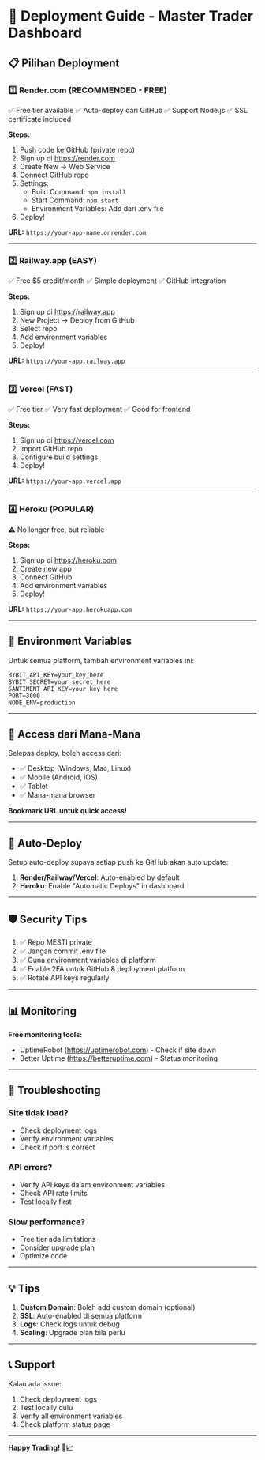# 🚀 Deployment Guide - Master Trader Dashboard

## 📋 Pilihan Deployment

### 1️⃣ **Render.com** (RECOMMENDED - FREE)
✅ Free tier available
✅ Auto-deploy dari GitHub
✅ Support Node.js
✅ SSL certificate included

**Steps:**
1. Push code ke GitHub (private repo)
2. Sign up di https://render.com
3. Create New → Web Service
4. Connect GitHub repo
5. Settings:
   - Build Command: `npm install`
   - Start Command: `npm start`
   - Environment Variables: Add dari .env file
6. Deploy!

**URL:** `https://your-app-name.onrender.com`

---

### 2️⃣ **Railway.app** (EASY)
✅ Free $5 credit/month
✅ Simple deployment
✅ GitHub integration

**Steps:**
1. Sign up di https://railway.app
2. New Project → Deploy from GitHub
3. Select repo
4. Add environment variables
5. Deploy!

**URL:** `https://your-app.railway.app`

---

### 3️⃣ **Vercel** (FAST)
✅ Free tier
✅ Very fast deployment
✅ Good for frontend

**Steps:**
1. Sign up di https://vercel.com
2. Import GitHub repo
3. Configure build settings
4. Deploy!

**URL:** `https://your-app.vercel.app`

---

### 4️⃣ **Heroku** (POPULAR)
⚠️ No longer free, but reliable

**Steps:**
1. Sign up di https://heroku.com
2. Create new app
3. Connect GitHub
4. Add environment variables
5. Deploy!

**URL:** `https://your-app.herokuapp.com`

---

## 🔐 Environment Variables

Untuk semua platform, tambah environment variables ini:

```
BYBIT_API_KEY=your_key_here
BYBIT_SECRET=your_secret_here
SANTIMENT_API_KEY=your_key_here
PORT=3000
NODE_ENV=production
```

---

## 📱 Access dari Mana-Mana

Selepas deploy, boleh access dari:
- ✅ Desktop (Windows, Mac, Linux)
- ✅ Mobile (Android, iOS)
- ✅ Tablet
- ✅ Mana-mana browser

**Bookmark URL untuk quick access!**

---

## 🔄 Auto-Deploy

Setup auto-deploy supaya setiap push ke GitHub akan auto update:

1. **Render/Railway/Vercel**: Auto-enabled by default
2. **Heroku**: Enable "Automatic Deploys" in dashboard

---

## 🛡️ Security Tips

1. ✅ Repo MESTI private
2. ✅ Jangan commit .env file
3. ✅ Guna environment variables di platform
4. ✅ Enable 2FA untuk GitHub & deployment platform
5. ✅ Rotate API keys regularly

---

## 📊 Monitoring

**Free monitoring tools:**
- UptimeRobot (https://uptimerobot.com) - Check if site down
- Better Uptime (https://betteruptime.com) - Status monitoring

---

## 🚨 Troubleshooting

### Site tidak load?
- Check deployment logs
- Verify environment variables
- Check if port is correct

### API errors?
- Verify API keys dalam environment variables
- Check API rate limits
- Test locally first

### Slow performance?
- Free tier ada limitations
- Consider upgrade plan
- Optimize code

---

## 💡 Tips

1. **Custom Domain**: Boleh add custom domain (optional)
2. **SSL**: Auto-enabled di semua platform
3. **Logs**: Check logs untuk debug
4. **Scaling**: Upgrade plan bila perlu

---

## 📞 Support

Kalau ada issue:
1. Check deployment logs
2. Test locally dulu
3. Verify all environment variables
4. Check platform status page

---

**Happy Trading! 🚀📈**
